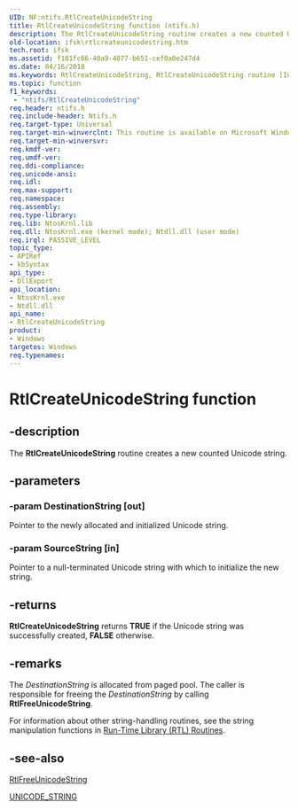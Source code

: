 ```yaml
---
UID: NF:ntifs.RtlCreateUnicodeString
title: RtlCreateUnicodeString function (ntifs.h)
description: The RtlCreateUnicodeString routine creates a new counted Unicode string.
old-location: ifsk\rtlcreateunicodestring.htm
tech.root: ifsk
ms.assetid: f101fc66-40a9-4077-b651-cef0a0e247d4
ms.date: 04/16/2018
ms.keywords: RtlCreateUnicodeString, RtlCreateUnicodeString routine [Installable File System Drivers], ifsk.rtlcreateunicodestring, ntifs/RtlCreateUnicodeString, rtlref_8d7cd5ce-a1c9-48a0-86a9-86120954d328.xml
ms.topic: function
f1_keywords:
 - "ntifs/RtlCreateUnicodeString"
req.header: ntifs.h
req.include-header: Ntifs.h
req.target-type: Universal
req.target-min-winverclnt: This routine is available on Microsoft Windows 2000 and later.
req.target-min-winversvr: 
req.kmdf-ver: 
req.umdf-ver: 
req.ddi-compliance: 
req.unicode-ansi: 
req.idl: 
req.max-support: 
req.namespace: 
req.assembly: 
req.type-library: 
req.lib: NtosKrnl.lib
req.dll: NtosKrnl.exe (kernel mode); Ntdll.dll (user mode)
req.irql: PASSIVE_LEVEL
topic_type:
- APIRef
- kbSyntax
api_type:
- DllExport
api_location:
- NtosKrnl.exe
- Ntdll.dll
api_name:
- RtlCreateUnicodeString
product:
- Windows
targetos: Windows
req.typenames: 
---
```


# RtlCreateUnicodeString function


## -description


The <b>RtlCreateUnicodeString</b> routine creates a new counted Unicode string.


## -parameters




### -param DestinationString [out]

Pointer to the newly allocated and initialized Unicode string. 


### -param SourceString [in]

Pointer to a null-terminated Unicode string with which to initialize the new string.


## -returns



<b>RtlCreateUnicodeString</b> returns <b>TRUE</b> if the Unicode string was successfully created, <b>FALSE</b> otherwise.




## -remarks



The <i>DestinationString</i> is allocated from paged pool. The caller is responsible for freeing the <i>DestinationString</i> by calling <b>RtlFreeUnicodeString</b>.

For information about other string-handling routines, see the string manipulation functions in [Run-Time Library (RTL) Routines](https://docs.microsoft.com/windows-hardware/drivers/ddi/content/_kernel/#run-time-library-rtl-routines). 




## -see-also




<a href="https://docs.microsoft.com/windows-hardware/drivers/ddi/content/wdm/nf-wdm-rtlfreeunicodestring">RtlFreeUnicodeString</a>



<a href="https://docs.microsoft.com/windows/desktop/api/ntdef/ns-ntdef-_unicode_string">UNICODE_STRING</a>
 

 

